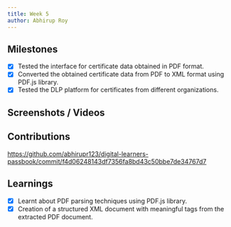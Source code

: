 ```yaml
---
title: Week 5
author: Abhirup Roy
---
```


## Milestones
- [x] Tested the interface for certificate data obtained in PDF format.
- [x] Converted the obtained certificate data from PDF to XML format using PDF.js library.
- [x] Tested the DLP platform for certificates from different organizations.

## Screenshots / Videos 

## Contributions

https://github.com/abhirupr123/digital-learners-passbook/commit/f4d06248143df7356fa8bd43c50bbe7de34767d7

## Learnings

- [x] Learnt about PDF parsing techniques using PDF.js library.
- [x] Creation of a structured XML document with meaningful tags from the extracted PDF document.
